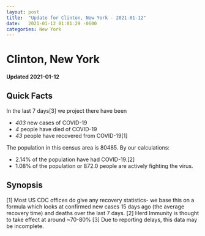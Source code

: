 ```yaml
---
layout: post
title:  "Update for Clinton, New York - 2021-01-12"
date:   2021-01-12 01:01:29 -0600
categories: New York
---
```


# Clinton, New York
#### Updated 2021-01-12

## Quick Facts

In the last 7 days[3] we project there have been
- *403* new cases of COVID-19
- *4* people have died of COVID-19
- *43* people have recovered from COVID-19[1]

The population in this census area is 80485. By our calculations:
- 2.14% of the population have had COVID-19.[2]
- 1.08% of the population or 872.0 people are actively fighting the virus.

## Synopsis




[1] Most US CDC offices do give any recovery statistics- we base this on a formula which looks at confirmed new cases
15 days ago (the average recovery time) and deaths over the last 7 days.
[2] Herd Immunity is thought to take effect at around ~70-80%
[3] Due to reporting delays, this data may be incomplete. 
    